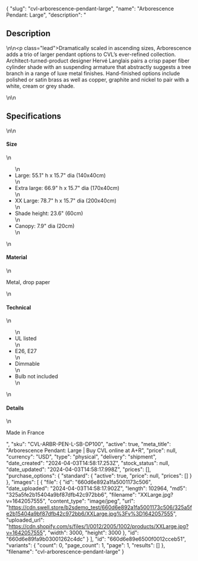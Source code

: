 {
  "slug": "cvl-arborescence-pendant-large",
  "name": "Arborescence Pendant: Large",
  "description": "<h2>Description</h2>\n<!-- split -->\n<p class=\"lead\">Dramatically scaled in ascending sizes, Arborescence adds a trio of larger pendant options to CVL’s ever-refined collection. Architect-turned-product designer Hervé Langlais pairs a crisp paper fiber cylinder shade with an suspending armature that abstractly suggests a tree branch in a range of luxe metal finishes. Hand-finished options include polished or satin brass as well as copper, graphite and nickel to pair with a white, cream or grey shade.</p>\n<!-- split -->\n<h2>Specifications</h2>\n<!-- split -->\n<h4>Size</h4>\n<ul>\n<li>Large: 55.1\" h x 15.7\" dia (140x40cm)</li>\n<li>Extra large: 66.9\" h x 15.7\" dia (170x40cm)</li>\n<li>XX Large: 78.7\" h x 15.7\" dia (200x40cm)</li>\n<li>Shade height: 23.6\" (60cm)</li>\n<li>Canopy: 7.9\" dia (20cm)</li>\n</ul>\n<h4>Material</h4>\n<p>Metal, drop paper</p>\n<h4>Technical</h4>\n<ul>\n<li>UL listed</li>\n<li>E26, E27</li>\n<li>Dimmable</li>\n<li>Bulb not included</li>\n</ul>\n<h4>Details</h4>\n<p>Made in France</p>",
  "sku": "CVL-ARBR-PEN-L-SB-DP100",
  "active": true,
  "meta_title": "Arborescence Pendant: Large | Buy CVL online at A+R",
  "price": null,
  "currency": "USD",
  "type": "physical",
  "delivery": "shipment",
  "date_created": "2024-04-03T14:58:17.253Z",
  "stock_status": null,
  "date_updated": "2024-04-03T14:58:17.998Z",
  "prices": [],
  "purchase_options": {
    "standard": {
      "active": true,
      "price": null,
      "prices": []
    }
  },
  "images": [
    {
      "file": {
        "id": "660d6e892a1fa5001173c506",
        "date_uploaded": "2024-04-03T14:58:17.902Z",
        "length": 102964,
        "md5": "325a5fe2b15404a9bf87dfb42c972bb6",
        "filename": "XXLarge.jpg?v=1642057555",
        "content_type": "image/jpeg",
        "url": "https://cdn.swell.store/b2sdemo_test/660d6e892a1fa5001173c506/325a5fe2b15404a9bf87dfb42c972bb6/XXLarge.jpg%3Fv%3D1642057555",
        "uploaded_url": "https://cdn.shopify.com/s/files/1/0012/2005/1002/products/XXLarge.jpg?v=1642057555",
        "width": 3000,
        "height": 3000
      },
      "id": "660d6e89fa9b03001262c4dc"
    }
  ],
  "id": "660d6e89e6500f0012cceb51",
  "variants": {
    "count": 0,
    "page_count": 1,
    "page": 1,
    "results": []
  },
  "filename": "cvl-arborescence-pendant-large"
}